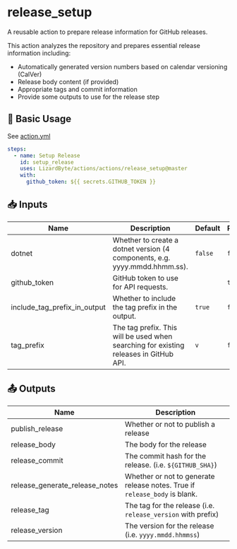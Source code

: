 # release_setup

A reusable action to prepare release information for GitHub releases.

This action analyzes the repository and prepares essential release information including:
- Automatically generated version numbers based on calendar versioning (CalVer)
- Release body content (if provided)
- Appropriate tags and commit information
- Provide some outputs to use for the release step

## 🚀 Basic Usage

See [action.yml](action.yml)

```yaml
steps:
  - name: Setup Release
    id: setup_release
    uses: LizardByte/actions/actions/release_setup@master
    with:
      github_token: ${{ secrets.GITHUB_TOKEN }}
```

## 📥 Inputs

| Name                         | Description                                                                           | Default | Required |
|------------------------------|---------------------------------------------------------------------------------------|---------|----------|
| dotnet                       | Whether to create a dotnet version (4 components, e.g. yyyy.mmdd.hhmm.ss).            | `false` | `false`  |
| github_token                 | GitHub token to use for API requests.                                                 |         | `true`   |
| include_tag_prefix_in_output | Whether to include the tag prefix in the output.                                      | `true`  | `false`  |
| tag_prefix                   | The tag prefix. This will be used when searching for existing releases in GitHub API. | `v`     | `false`  |

## 📤 Outputs

| Name                           | Description                                                                |
|--------------------------------|----------------------------------------------------------------------------|
| publish_release                | Whether or not to publish a release                                        |
| release_body                   | The body for the release                                                   |
| release_commit                 | The commit hash for the release. (i.e. `${GITHUB_SHA}`)                    |
| release_generate_release_notes | Whether or not to generate release notes. True if `release_body` is blank. |
| release_tag                    | The tag for the release (i.e. `release_version` with prefix)               |
| release_version                | The version for the release (i.e. `yyyy.mmdd.hhmmss`)                      |
